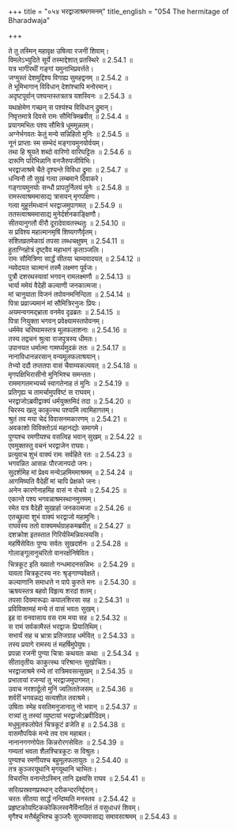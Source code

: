 +++
title = "०५४ भरद्वाजाश्रमगमनम्"
title_english = "054 The hermitage of Bharadwaja"

+++


  
ते तु तस्मिन् महावृक्ष उषित्वा रजनीं शिवाम्।  
विमलेऽभ्युदिते सूर्ये तस्माद्देशात् प्रतस्थिरे ॥ 2.54.1 ॥   
यत्र भागीरथीं गङ्गां यमुनाभिप्रवर्त्तते।  
जग्मुस्तं देशमुद्दिश्य विगाह्य सुमहद्वनम् ॥ 2.54.2 ॥   
ते भूमिभागान् विविधान् देशांश्चापि मनोरमान्।  
अदृष्टपूर्वान् पश्यन्तस्तत्रतत्र यशस्विनः ॥ 2.54.3 ॥   
यथाक्षेमेण गच्छन् स पश्यंश्च विविधान् द्रुमान्।  
निवृत्तमात्रे दिवसे रामः सौमित्रिमब्रवीत् ॥ 2.54.4 ॥   
प्रयागमभितः पश्य सौमित्रे धूममुन्नतम्।  
अग्नेर्भगवतः केतुं मन्ये सन्निहितो मुनिः ॥ 2.54.5 ॥   
नूनं प्राप्ताः स्म सम्भेदं मङ्गायमुनयोर्वयम्।  
तथा हि श्रूयते शब्दो वारिणो वारिघट्टितः ॥ 2.54.6 ॥   
दारूणि परिभिन्नानि वनजैरुपजीविभिः।  
भरद्वाजाश्रमे चैते दृश्यन्ते विविधा द्रुमाः ॥ 2.54.7 ॥   
धन्विनौ तौ सुखं गत्वा लम्बमाने दिवाकरे।  
गङ्गायमुनयोः सन्धौ प्रापतुर्निलयं मुनेः ॥ 2.54.8 ॥   
रामस्त्वाश्रममासाद्य त्रासयन् मृगपक्षिणः।  
गत्वा मुहूर्त्तमध्वानं भरद्वाजमुपागमत् ॥ 2.54.9 ॥   
ततस्त्वाश्रममासाद्य मुनेर्दर्शनकाङ्क्षिणौ।  
सीतयानुगतौ वीरौ दूरादेवावतस्थतुः ॥ 2.54.10 ॥   
स प्रविश्य महात्मानमृषिं शिष्यगणैर्वृतम्।  
संशितव्रतमेकाग्रं तपसा लब्धचक्षुषम् ॥ 2.54.11 ॥   
हुताग्निहोत्रं दृष्ट्वैव महाभागं कृताञ्जलिः।  
रामः सौमित्रिणा सार्द्धं सीतया चाम्यवादयत् ॥ 2.54.12 ॥   
न्यवेदयत चात्मानं तस्मै लक्ष्मण पूर्वजः।  
पुत्रौ दशरथस्यावां भगवन् रामलक्ष्मणौ ॥ 2.54.13 ॥   
भार्या ममेयं वैदेही कल्याणी जनकात्मजा।  
मां चानुयाता विजनं तपोवनमनिन्दिता ॥ 2.54.14 ॥   
पित्रा प्रव्राज्यमानं मां सौमित्रिरनुजः प्रियः।  
अयमन्वगमद्भ्राता वनमेव दृढब्रतः ॥ 2.54.15 ॥   
पित्रा नियुक्ता भगवन् प्रवेक्ष्यामस्तपोवनम्।  
धर्ममेव चरिष्यामस्तत्र मूलफलाशनाः ॥ 2.54.16 ॥   
तस्य तद्वचनं श्रुत्वा राजपुत्रस्य धीमतः।  
उपानयत धर्मात्मा गामर्घ्यमुदकं ततः ॥ 2.54.17 ॥   
नानाविधानन्नरसान् वन्यमूलफलाश्रयान्।  
तेभ्यो ददौ तप्ततपा वासं चैवाम्यकल्पयत् ॥ 2.54.18 ॥   
मृगपक्षिभिरासीनो मुनिभिश्च समन्ततः।  
राममागतमभ्यर्च्य स्वागतेनाह तं मुनिः ॥ 2.54.19 ॥   
प्रतिगृह्य च तामर्चामुपविष्टं स राघवम्।  
भरद्वाजोऽब्रवीद्वाक्यं धर्मयुक्तमिदं तदा ॥ 2.54.20 ॥   
चिरस्य खलु काकुत्स्थ पश्यामि त्वामिहागतम्।  
श्रुतं तव मया चेदं विवासनमकारणम् ॥ 2.54.21 ॥   
अवकाशो विविक्तोऽयं महानद्योः समागमे।  
पुण्यश्च रमणीयश्च वसत्विह भवान् सुखम् ॥ 2.54.22 ॥   
एवमुक्तस्तु वचनं भरद्वाजेन राघवः।  
प्रत्युवाच शुभं वाक्यं रामः सर्वहिते रतः ॥ 2.54.23 ॥   
भगवन्नित आसन्नः पौरजानपदो जनः।  
सुदर्शमिह मां प्रेक्ष्य मन्येऽहमिममाश्रमम् ॥ 2.54.24 ॥   
आगमिष्यति वैदेहीं मां चापि प्रेक्षको जनः।  
अनेन कारणेनाहमिह वासं न रोचये ॥ 2.54.25 ॥   
एकान्ते पश्य भगवन्नाश्रमस्थानमुत्तमम्।  
रमेत यत्र वैदेही सुखार्हा जनकात्मजा ॥ 2.54.26 ॥   
एतच्छ्रुत्वा शुभं वाक्यं भरद्वाजो महामुनिः।  
राघवस्य ततो वाक्यमर्थग्राहकमब्रवीत् ॥ 2.54.27 ॥   
दशक्रोश इतस्तात गिरिर्यस्मिन्निवत्स्यसि।  
महर्षिसेवितः पुण्यः सर्वतः सुखदर्शनः ॥ 2.54.28 ॥   
गोलाङ्गूलानुचरितो वानरर्क्षनिषेवितः।  
चित्रकूट इति ख्यातो गन्धमादनसन्निभः ॥ 2.54.29 ॥   
यावता चित्रकूटस्य नरः श्रृङ्गाण्यवेक्षते।  
कल्याणानि समाधत्ते न पापे कुरुते मनः ॥ 2.54.30 ॥   
ऋषयस्तत्र बहवो विहृत्य शरदां शतम्।  
तपसा दिवमारूढाः कपालशिरसा सह ॥ 2.54.31 ॥   
प्रविविक्तमहं मन्ये तं वासं भवतः सुखम्।  
इह वा वनवासाय वस राम मया सह ॥ 2.54.32 ॥   
स रामं सर्वकामैस्तं भरद्वाजः प्रियातिथिम्।  
सभार्यं सह च भ्रात्रा प्रतिजग्राह धर्मवित् ॥ 2.54.33 ॥   
तस्य प्रयागे रामस्य तं महर्षिमुपेयुषः।  
प्रपन्ना रजनी पुण्या चित्राः कथयतः कथाः ॥ 2.54.34 ॥   
सीतातृतीयः काकुत्स्थः परिश्रान्तः सुखोचितः।  
भरद्वाजाश्रमे रम्ये तां रात्रिमवसत्सुखम् ॥ 2.54.35 ॥   
प्रभातायां रजन्यां तु भरद्वाजमुपागमत्।  
उवाच नरशार्दूलो मुनिं ज्वलिततेजसम् ॥ 2.54.36 ॥   
शर्वरीं भगवन्नद्य सत्यशील तवाश्रमे।  
उषिताः स्मेह वसतिमनुजानातु नो भवान् ॥ 2.54.37 ॥   
रात्र्यां तु तस्यां व्युष्टायां भरद्वाजोऽब्रवीदिदम्।  
मधुमूलफलोपेतं चित्रकूटं व्रजेति ह ॥ 2.54.38 ॥   
वासमौपयिकं मन्ये तव राम महाबल।  
नानानगगणोपेतः किन्नरोरगसेवितः ॥ 2.54.39 ॥   
गम्यतां भवता शैलश्चित्रकूटः स विश्रुतः।  
पुण्यश्च रमणीयश्च बहुमूलफलायुतः ॥ 2.54.40 ॥   
तत्र कुञ्जरयूथानि मृगयूथानि चाभितः।  
विचरन्ति वनान्तेऽस्मिन् तानि द्रक्ष्यसि राघव ॥ 2.54.41 ॥   
सरित्प्रस्रवणप्रस्थान् दरीकन्दरनिर्द्दरान्।  
चरतः सीतया सार्द्धं नन्दिष्यति मनस्तव ॥ 2.54.42 ॥   
प्रहृष्टकोयष्टिककोकिलस्वनैर्विनादितं तं वसुधाधरं शिवम्।  
मृगैश्च मत्तैर्बहुभिश्च कुञ्जरैः सुरम्यमासाद्य समावसाश्रमम् ॥ 2.54.43 ॥   

